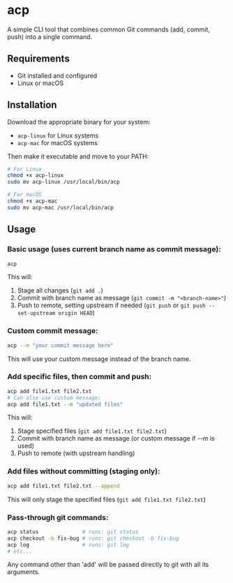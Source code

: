 # acp

A simple CLI tool that combines common Git commands (add, commit, push) into a single command.

## Requirements
- Git installed and configured
- Linux or macOS

## Installation
Download the appropriate binary for your system:
- `acp-linux` for Linux systems
- `acp-mac` for macOS systems

Then make it executable and move to your PATH:
```bash
# For Linux
chmod +x acp-linux
sudo mv acp-linux /usr/local/bin/acp

# For macOS
chmod +x acp-mac
sudo mv acp-mac /usr/local/bin/acp
```

## Usage

### Basic usage (uses current branch name as commit message):
```bash
acp
```
This will:
1. Stage all changes (`git add .`)
2. Commit with branch name as message (`git commit -m "<branch-name>"`)
3. Push to remote, setting upstream if needed (`git push` or `git push --set-upstream origin HEAD`)

### Custom commit message:
```bash
acp --m "your commit message here"
```
This will use your custom message instead of the branch name.

### Add specific files, then commit and push:
```bash
acp add file1.txt file2.txt
# Can also use custom message:
acp add file1.txt --m "updated files"
```
This will:
1. Stage specified files (`git add file1.txt file2.txt`)
2. Commit with branch name as message (or custom message if --m is used)
3. Push to remote (with upstream handling)

### Add files without committing (staging only):
```bash
acp add file1.txt file2.txt --append
```
This will only stage the specified files (`git add file1.txt file2.txt`)

### Pass-through git commands:
```bash
acp status              # runs: git status
acp checkout -b fix-bug # runs: git checkout -b fix-bug
acp log                 # runs: git log
# etc...
```
Any command other than 'add' will be passed directly to git with all its arguments.